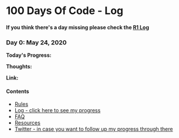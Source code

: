 # 100 Days Of Code - Log

#### If you think there's a day missing please check the [R1 Log](r1-log.md)

<!-- STANDARD
**Today's Progress:**

**Thoughts:**

**Link:** -->

### Day 0: May 24, 2020

**Today's Progress:**

**Thoughts:**

**Link:**




#### Contents
* [Rules](rules.md)
* [Log - click here to see my progress](log.md)
* [FAQ](FAQ.md)
* [Resources](resources.md)
* [Twitter - in case you want to follow up my progress through there](https://twitter.com/crzjotta)


<!-- ### Day 0: February 30, 2016 (Example 1)
##### (delete me or comment me out)

**Today's Progress**: Fixed CSS, worked on canvas functionality for the app.

**Thoughts:** I really struggled with CSS, but, overall, I feel like I am slowly getting better at it. Canvas is still new for me, but I managed to figure out some basic functionality.

**Link to work:** [Calculator App](http://www.example.com)

### Day 0: February 30, 2016 (Example 2)
##### (delete me or comment me out)

**Today's Progress**: Fixed CSS, worked on canvas functionality for the app.

**Thoughts**: I really struggled with CSS, but, overall, I feel like I am slowly getting better at it. Canvas is still new for me, but I managed to figure out some basic functionality.

**Link(s) to work**: [Calculator App](http://www.example.com)


### Day 1: June 27, Monday

**Today's Progress**: I've gone through many exercises on FreeCodeCamp.

**Thoughts** I've recently started coding, and it's a great feeling when I finally solve an algorithm challenge after a lot of attempts and hours spent.

**Link(s) to work**
1. [Find the Longest Word in a String](https://www.freecodecamp.com/challenges/find-the-longest-word-in-a-string)
2. [Title Case a Sentence](https://www.freecodecamp.com/challenges/title-case-a-sentence) -->
